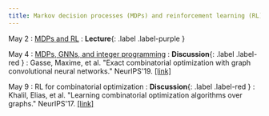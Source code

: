 ```yaml
---
title: Markov decision processes (MDPs) and reinforcement learning (RL)
---
```


May 2
: [MDPs and RL](https://vitercik.github.io/ml4algs/assets/slides/lecture9.pdf)
  : **Lecture**{: .label .label-purple }

May 4
: [MDPs, GNNs, and integer programming](https://vitercik.github.io/ml4algs/assets/slides/lecture10.pdf)
  : **Discussion**{: .label .label-red }
: Gasse, Maxime, et al. "Exact combinatorial optimization with graph convolutional neural networks." NeurIPS'19. [[link]](https://arxiv.org/pdf/1906.01629.pdf)

May 9
: RL for combinatorial optimization
  : **Discussion**{: .label .label-red }
: Khalil, Elias, et al. "Learning combinatorial optimization algorithms over graphs." NeurIPS'17. [[link]](https://arxiv.org/pdf/1704.01665.pdf)
